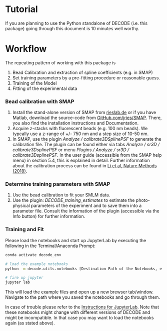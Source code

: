 # Tutorial
If you are planning to use the Python standalone of DECODE (i.e. this package) going through this document is 10 minutes well worthy.

# Workflow
The repeating pattern of working with this package is
1. Bead Calibration and extraction of spline coefficients (e.g. in SMAP)
2. Set training parameters by a pre-fitting procedure or reasonable guess.
3. Training of the Model
4. Fitting of the experimental data

### Bead calibration with SMAP
1. Install the stand-alone version of SMAP from [rieslab.de](https://rieslab.de) or if you have Matlab, download the source-code from [GitHub.com/jries/SMAP](https://github.com/jries/SMAP). There, you also find the installation instructions and Documentation.
2. Acquire z-stacks with fluorescent beads (e.g. 100 nm beads). We typcally use a z-range of +/- 750 nm and a step size of 10-50 nm.
3. In SMAP, use the plugin *Analyze / calibrate3DSplinePSF* to generate the calibration file. The plugin can be found either via tabs *Analyze / sr3D / calibrate3DsplinePSF* or menu *Plugins / Analyze / sr3D / calibrate3DsplinePSF*. In the user guide (accessible from the SMAP help menu) in section 5.4, this is explained in detail. Further information about the calibration process can be found in [Li et al, Nature Methods (2018)](https://doi.org/10.1038/nmeth.4661).

### Determine training parameters with SMAP
1. Use the bead calibration to fit your SMLM data.
2. Use the plugin: *DECODE\_training\_estimates* to estimate the photo-physical parameters of the experiment and to save them into a parameter file. Consult the information of the plugin (accessible via the Info button) for further information.

### Training and Fit
Please load the notebooks and start up JupyterLab by executing the following in the Terminal/Anaconda Prompt:

```bash
conda activate decode_env

# load the example notebooks
python -m decode.utils.notebooks [Destination Path of the Notebooks, e.g. /Users/MaxMustermann/Downloads]  # only needed once

# fire up jupyter
jupyter lab
```
This will load the example files and open up a new brewser tab/window. Navigate to the path where you saved the notebooks and go through them.

In case of trouble please refer to the [Instructions for JupyterLab](https://jupyterlab.readthedocs.io/en/stable/getting_started/installation.html).
Note that these notebooks might change with different versions of DECODE and might be incompatible. In that case you may want to load the notebooks again (as stated above).
